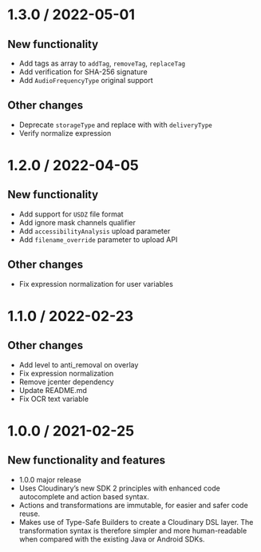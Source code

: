 
1.3.0 / 2022-05-01
==================

New functionality
-----------------
  * Add tags as array to `addTag`, `removeTag`, `replaceTag`
  * Add verification for SHA-256 signature
  * Add `AudioFrequencyType` original support

Other changes
-------------
  * Deprecate `storageType` and replace with with `deliveryType`
  * Verify normalize expression

1.2.0 / 2022-04-05
==================

New functionality
-----------------
  * Add support for `USDZ` file format
  * Add ignore mask channels qualifier
  * Add `accessibilityAnalysis` upload parameter
  * Add `filename_override` parameter to upload API

Other changes
-------------
  * Fix expression normalization for user variables

1.1.0 / 2022-02-23
==================

Other changes
-------------
  * Add level to anti_removal on overlay
  * Fix expression normalization
  * Remove jcenter dependency
  * Update README.md
  * Fix OCR text variable

1.0.0 / 2021-02-25
==================

New functionality and features
------------------------------
 * 1.0.0 major release
 * Uses Cloudinary’s new SDK 2 principles with enhanced code autocomplete and action based syntax.
 * Actions and transformations are immutable, for easier and safer code reuse.
 * Makes use of Type-Safe Builders to create a Cloudinary DSL layer. The transformation syntax is therefore simpler and more human-readable when compared with the existing Java or Android SDKs.
